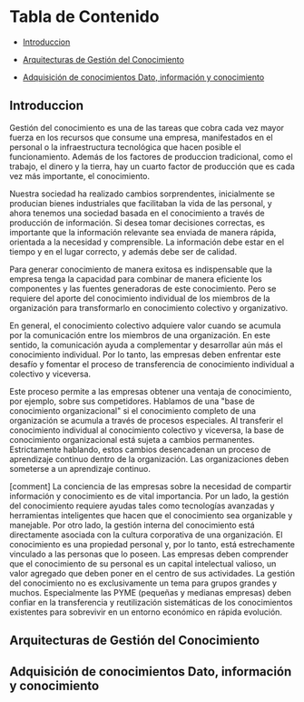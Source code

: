 <!-- START doctoc generated TOC please keep comment here to allow auto update -->
<!-- DON'T EDIT THIS SECTION, INSTEAD RE-RUN doctoc TO UPDATE -->

# Tabla de Contenido

- [Introduccion](##Introduccion)


- [Arquitecturas de Gestión del Conocimiento](##Arquitecturas-de-Gestión-del-Conocimiento)


- [Adquisición de conocimientos Dato, información y conocimiento](##Adquisición-de-conocimientos-Dato,-información-y-conocimiento)

<!-- END doctoc generated TOC please keep comment here to allow auto update -->

## Introduccion

Gestión del conocimiento es una de las tareas que cobra cada vez mayor fuerza en los recursos que consume una empresa, manifestados en el personal o la infraestructura tecnológica que hacen posible el funcionamiento. Además de los factores de produccion tradicional, como el trabajo, el dinero y la tierra, hay un cuarto factor de producción que es cada vez más importante, el conocimiento.

Nuestra sociedad ha realizado cambios sorprendentes, inicialmente se producian bienes industriales que facilitaban la vida de las personal, y ahora tenemos una sociedad basada en el conocimiento a través de producción de información. Si desea tomar decisiones correctas, es importante que la información relevante sea enviada de manera rápida, orientada a la necesidad y comprensible. La información debe estar en el tiempo y en el lugar correcto, y además debe ser de calidad. 

Para generar conocimiento de manera exitosa es indispensable que la empresa tenga la capacidad para combinar de manera eficiente los componentes y las fuentes generadoras de este conocimiento. Pero se requiere del aporte del conocimiento individual de los miembros de la organización para transformarlo en conocimiento colectivo y organizativo.

En general, el conocimiento colectivo adquiere valor cuando se acumula por la comunicación entre los miembros de una organización. En este sentido, la comunicación ayuda a complementar y desarrollar aún más el conocimiento individual. Por lo tanto, las empresas deben enfrentar este desafío y fomentar el proceso de transferencia de conocimiento individual a colectivo y viceversa.

Este proceso permite a las empresas obtener una ventaja de conocimiento, por ejemplo, sobre sus competidores. Hablamos de una "base de conocimiento organizacional" si el conocimiento completo de una organización se acumula a través de procesos especiales. Al transferir el conocimiento individual al conocimiento colectivo y viceversa, la base de conocimiento organizacional está sujeta a cambios permanentes. Estrictamente hablando, estos cambios desencadenan un proceso de aprendizaje continuo dentro de la organización. Las organizaciones deben someterse a un aprendizaje continuo.

[comment] La conciencia de las empresas sobre la necesidad de compartir información y conocimiento es de vital importancia. Por un lado, la gestión del conocimiento requiere ayudas tales como tecnologías avanzadas y herramientas inteligentes que hacen que el conocimiento sea organizable y manejable. Por otro lado, la gestión interna del conocimiento está directamente asociada con la cultura corporativa de una organización. El conocimiento es una propiedad personal y, por lo tanto, está estrechamente vinculado a las personas que lo poseen. Las empresas deben comprender que el conocimiento de su personal es un capital intelectual valioso, un valor agregado que deben poner en el centro de sus actividades. La gestión del conocimiento no es exclusivamente un tema para grupos grandes y muchos. Especialmente las PYME (pequeñas y medianas empresas) deben confiar en la transferencia y reutilización sistemáticas de los conocimientos existentes para sobrevivir en un entorno económico en rápida evolución.

## Arquitecturas de Gestión del Conocimiento

## Adquisición de conocimientos Dato, información y conocimiento

